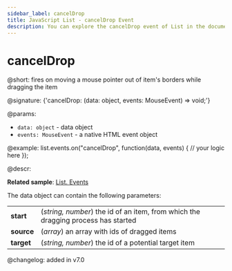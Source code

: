 ```yaml
---
sidebar_label: cancelDrop
title: JavaScript List - cancelDrop Event 
description: You can explore the cancelDrop event of List in the documentation of the DHTMLX JavaScript UI library. Browse developer guides and API reference, try out code examples and live demos, and download a free 30-day evaluation version of DHTMLX Suite.
---
```


# cancelDrop

@short: fires on moving a mouse pointer out of item's borders while dragging the item

@signature: {'cancelDrop: (data: object, events: MouseEvent) => void;'}

@params:
- `data: object` - data object
- `events: MouseEvent` - a native HTML event object

@example:
list.events.on("cancelDrop", function(data, events) {
    // your logic here
});

@descr:

**Related sample**: [List. Events](https://snippet.dhtmlx.com/iwt1yd61)

The data object can contain the following parameters:

<table>
	<tbody>
        <tr>
			<td><b>start</b></td>
			<td>(<i>string, number</i>) the id of an item, from which the dragging process has started</td>
		</tr>
        <tr>
			<td><b>source</b></td>
			<td>(<i>array</i>) an array with ids of dragged items</td>
		</tr>
        <tr>
			<td><b>target</b></td>
			<td>(<i>string, number</i>) the id of a potential target item</td>
		</tr>
    </tbody>
</table>

@changelog: added in v7.0

[comment]: # (@relatedapi: list/api/list_afterdrag_event.md list/api/list_afterdrop_event.md list/api/list_beforedrag_event.md list/api/list_beforedrop_event.md list/api/list_candrop_event.md list/api/list_dragin_event.md list/api/list_dragout_event.md list/api/list_dragstart_event.md)
